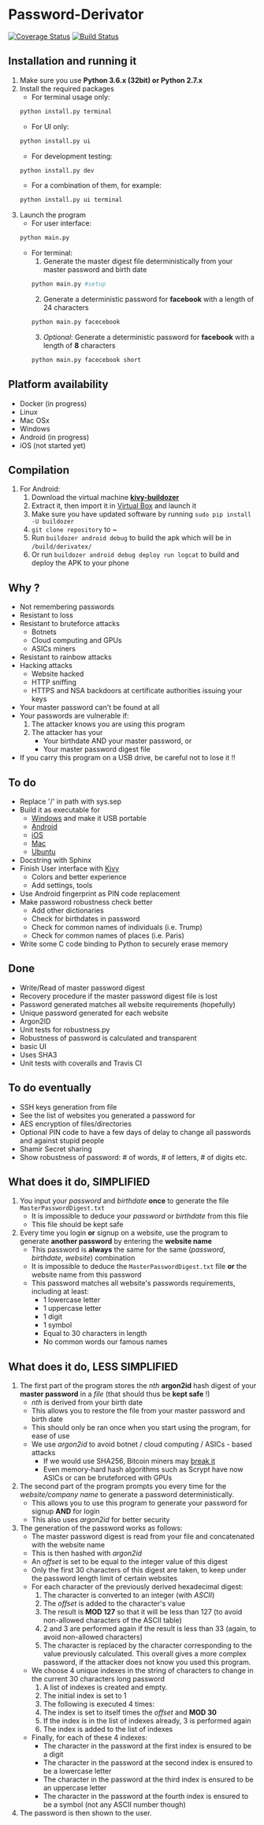 # Password-Derivator

[![Coverage Status](https://coveralls.io/repos/github/qdm12/Password-Derivator/badge.svg?branch=master)](https://coveralls.io/github/qdm12/Password-Derivator?branch=master)
[![Build Status](https://travis-ci.org/qdm12/Password-Derivator.svg?branch=master)](https://travis-ci.org/qdm12/Password-Derivator)

## Installation and running it

1. Make sure you use **Python 3.6.x (32bit) or Python 2.7.x**
2. Install the required packages
	- For terminal usage only:
	```bash
	python install.py terminal
	```
	- For UI only:
	```bash
	python install.py ui
	```
	- For development testing:
	```bash
	python install.py dev
	```
	- For a combination of them, for example:
	```bash
	python install.py ui terminal
	```
3. Launch the program
	- For user interface:
	```bash
	python main.py
	```
	- For terminal:
		1. Generate the master digest file deterministically from your master password and birth date
		```bash
		python main.py #setup
		```
		2. Generate a deterministic password for **facebook** with a length of 24 characters
		```bash
		python main.py facecebook
		```
		3. *Optional*: Generate a deterministic password for **facebook** with a length of **8** characters
		```bash
		python main.py facecebook short
		```
  
## Platform availability
- Docker (in progress)
- Linux
- Mac OSx
- Windows
- Android (in progress)
- iOS (not started yet)

## Compilation
1. For Android:
    1. Download the virtual machine [**kivy-buildozer**](http://txzone.net/files/torrents/kivy-buildozer-vm-2.0.zip)
    2. Extract it, then import it in [Virtual Box](https://www.virtualbox.org/wiki/Downloads) and launch it
    3. Make sure you have updated software by running `sudo pip install -U buildozer`
    4. `git clone repository` to ~
    4. Run `buildozer android debug` to build the apk which will be in `/build/derivatex/`
    5. Or run `buildozer android debug deploy run logcat` to build and deploy the APK to your phone

## Why ?
- Not remembering passwords
- Resistant to loss
- Resistant to bruteforce attacks
    - Botnets
    - Cloud computing and GPUs
    - ASICs miners
- Resistant to rainbow attacks
- Hacking attacks
    - Website hacked
    - HTTP sniffing
    - HTTPS and NSA backdoors at certificate authorities issuing your keys
- Your master password can't be found at all
- Your passwords are vulnerable if:
    1. The attacker knows you are using this program
    2. The attacker has your
        - Your birthdate AND your master password, or
        - Your master password digest file
- If you carry this program on a USB drive, be careful not to lose it !!

## To do
- Replace '/' in path with sys.sep
- Build it as executable for
    - [Windows](https://kivy.org/docs/guide/packaging-windows.html) and make it USB portable
    - [Android](https://kivy.org/docs/guide/packaging-android.html)
    - [iOS](https://kivy.org/docs/guide/packaging-ios.html)
    - [Mac](https://kivy.org/docs/guide/packaging-osx.html)
    - [Ubuntu](http://bitstream.io/packaging-and-distributing-a-kivy-application-on-linux.html)
- Docstring with Sphinx
- Finish User interface with [Kivy](https://kivy.org)
    - Colors and better experience
    - Add settings, tools
- Use Android fingerprint as PIN code replacement
- Make password robustness check better
    - Add other dictionaries
    - Check for birthdates in password
    - Check for common names of individuals (i.e. Trump)
    - Check for common names of places (i.e. Paris)
- Write some C code binding to Python to securely erase memory

## Done
- Write/Read of master password digest
- Recovery procedure if the master password digest file is lost
- Password generated matches all website requirements (hopefully)
- Unique password generated for each website
- Argon2ID
- Unit tests for robustness.py
- Robustness of password is calculated and transparent
- basic UI
- Uses SHA3
- Unit tests with coveralls and Travis CI

## To do eventually
- SSH keys generation from file
- See the list of websites you generated a password for
- AES encryption of files/directories
- Optional PIN code to have a few days of delay to change all passwords and against stupid people
- Shamir Secret sharing 
- Show robustness of password: # of words, # of letters, # of digits etc.

## What does it do, SIMPLIFIED 
1. You input your *password* and *birthdate* **once** to generate the file `MasterPasswordDigest.txt`
   - It is impossible to deduce your *password* or *birthdate* from this file
   - This file should be kept safe
2. Every time you login **or** signup on a website, use the program to generate **another password** by entering the **website name**
   - This password is **always** the same for the same (*password*, *birthdate*, *website*) combination
   - It is impossible to deduce the `MasterPasswordDigest.txt` file **or** the website name from this password
   - This password matches all website's passwords requirements, including at least:
      - 1 lowercase letter
      - 1 uppercase letter
      - 1 digit
      - 1 symbol
      - Equal to 30 characters in length
      - No common words our famous names
	     
## What does it do, LESS SIMPLIFIED
1. The first part of the program stores the *nth* **argon2id** hash digest of your **master password** in a *file* (that should thus be **kept safe** !)
   - *nth* is derived from your birth date
   - This allows you to restore the file from your master password and birth date
   - This should only be ran once when you start using the program, for ease of use
   - We use *argon2id* to avoid botnet / cloud computing / ASICs - based attacks
      - If we would use SHA256, Bitcoin miners may [break it](https://www.reddit.com/r/Bitcoin/comments/1ilx9f/could_bitcoin_be_turned_into_the_worlds_largest/#bottom-comments)
      - Even memory-hard hash algorithms such as Scrypt have now ASICs or can be bruteforced with GPUs
2. The second part of the program prompts you every time for the *website/company name* to generate a password deterministically.
   - This allows you to use this program to generate your password for signup **AND** for login
   - This also uses *argon2id* for better security
3. The generation of the password works as follows:
   - The master password digest is read from your file and concatenated with the website name
   - This is then hashed with *argon2id*
   - An *offset* is set to be equal to the integer value of this digest
   - Only the first 30 characters of this digest are taken, to keep under the password length limit of certain websites
   - For each character of the previously derived hexadecimal digest:
      1. The character is converted to an integer (with *ASCII*)
	  2. The *offset* is added to the character's value
	  3. The result is **MOD 127** so that it will be less than 127 (to avoid non-allowed characters of the ASCII table)
	  4. 2 and 3 are performed again if the result is less than 33 (again, to avoid non-allowed characters)
	  5. The character is replaced by the character corresponding to the value previously calculated. This overall gives a more complex password, if the attacker does not know you used this program.
   - We choose 4 unique indexes in the string of characters to change in the current 30 characters long password
      1. A list of indexes is created and empty.
	  2. The initial index is set to 1
	  3. The following is executed 4 times:
	    1. The index is set to itself times the  *offset* and **MOD 30**
	    2. If the index is in the list of indexes already, 3 is performed again
	    3. The index is added to the list of indexes
   - Finally, for each of these 4 indexes:
      - The character in the password at the first index is ensured to be a digit
	  - The character in the password at the second index is ensured to be a lowercase letter
	  - The character in the password at the third index is ensured to be an uppercase letter
	  - The character in the password at the fourth index is ensured to be a symbol (not any ASCII number though)
4. The password is then shown to the user.
